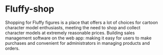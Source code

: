 # Fluffy-shop
Shopping for Fluffy figures is a place that offers a lot of choices for cartoon character model enthusiasts, meeting the need to shop and collect character models at extremely reasonable prices.
Building sales management software on the web app: making it easy for users to make purchases and convenient for administrators in managing products and orders.

